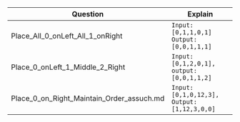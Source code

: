 |Question|Explain|
|---|---|
|Place_All_0_onLeft_All_1_onRight | `Input: [0,1,1,0,1] Output: [0,0,1,1,1]` |
|Place_0_onLeft_1_Middle_2_Right | `Input:[0,1,2,0,1], output: [0,0,1,1,2]` |
|Place_0_on_Right_Maintain_Order_assuch.md | `Input: [0,1,0,12,3], Output: [1,12,3,0,0]`|
